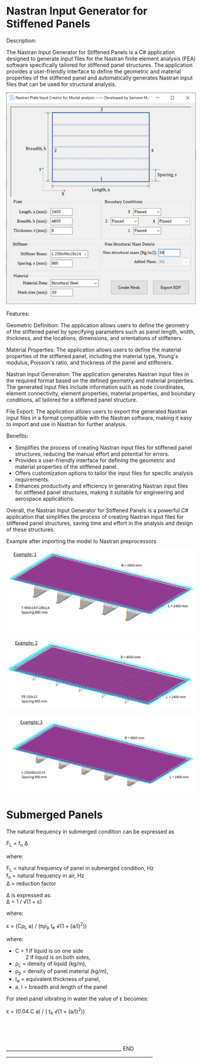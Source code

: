 # Nastran Input Generator for Stiffened Panels

Description:

The Nastran Input Generator for Stiffened Panels is a C# application designed to generate input files for the Nastran finite element analysis (FEA) software specifically tailored for stiffened panel structures. The application provides a user-friendly interface to define the geometric and material properties of the stiffened panel and automatically generates Nastran input files that can be used for structural analysis.

![Nastran stiffened Panels](/Images/Plate_nat_freq.png)


Features:

Geometric Definition: The application allows users to define the geometry of the stiffened panel by specifying parameters such as panel length, width, thickness, and the locations, dimensions, and orientations of stiffeners.

Material Properties: The application allows users to define the material properties of the stiffened panel, including the material type, Young's modulus, Poisson's ratio, and thickness of the panel and stiffeners.

Nastran Input Generation: The application generates Nastran input files in the required format based on the defined geometry and material properties. The generated input files include information such as node coordinates, element connectivity, element properties, material properties, and boundary conditions, all tailored for a stiffened panel structure.

File Export: The application allows users to export the generated Nastran input files in a format compatible with the Nastran software, making it easy to import and use in Nastran for further analysis.

Benefits:

- Simplifies the process of creating Nastran input files for stiffened panel structures, reducing the manual effort and potential for errors.
- Provides a user-friendly interface for defining the geometric and material properties of the stiffened panel.
- Offers customization options to tailor the input files for specific analysis requirements.
- Enhances productivity and efficiency in generating Nastran input files for stiffened panel structures, making it suitable for engineering and aerospace applications.

Overall, the Nastran Input Generator for Stiffened Panels is a powerful C# application that simplifies the process of creating Nastran input files for stiffened panel structures, saving time and effort in the analysis and design of these structures.

Example after importing the model to Nastran preprocessors

![Example 1](/Images/Plate_nat_freq_example_1.png)

![Example 2](/Images/Plate_nat_freq_example_2.png)

![Example 3](/Images/Plate_nat_freq_example_3.png)

# Submerged Panels

The natural frequency in submerged condition can be expressed as

F<sub>L</sub> = f<sub>n</sub> &Delta;

where:

F<sub>L</sub> = natural frequency of panel in submerged condition, Hz<br>
f<sub>n</sub> = natural frequency in air, Hz<br>
&Delta; = reduction factor<br>

&Delta; is expressed as:<br>
&Delta; = 1 / √(1 + ε)

where:

ε = (Cρ<sub>L</sub> a) / (πρ<sub>p</sub> t<sub>e</sub> √(1 + (a/l)<sup>2</sup>))

where:
- C = 1 if liquid is on one side <br>
&nbsp;&nbsp;&nbsp;&nbsp;&nbsp;&nbsp;&nbsp;2 if liquid is on both sides,
- ρ<sub>L</sub> = density of liquid (kg/m),
- ρ<sub>p</sub> = density of panel material (kg/m),
- t<sub>e</sub> = equivalent thickness of panel,
- a, l = breadth and length of the panel

For steel panel vibrating in water the value of ε becomes:

ε = (0.04 C a) / ( t<sub>e</sub> √(1 + (a/l)<sup>2</sup>))



<br>
<br>
<br>



________________________________________________ END _____________________________________________________________
